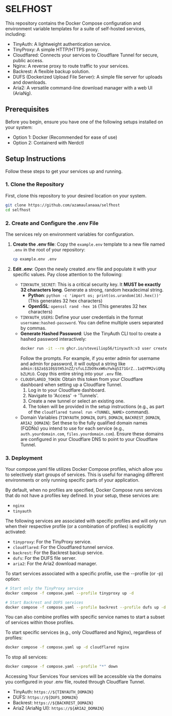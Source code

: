 # SELFHOST

This repository contains the Docker Compose configuration and environment variable templates for a suite of self-hosted services, including:

- TinyAuth: A lightweight authentication service.
- TinyProxy: A simple HTTP/HTTPS proxy.
- Cloudflared: Connects your services to Cloudflare Tunnel for secure, public access.
- Nginx: A reverse proxy to route traffic to your services.
- Backrest: A flexible backup solution.
- DUFS (Dockerized Upload File Server): A simple file server for uploads and downloads.
- Aria2: A versatile command-line download manager with a web UI (AriaNg).

## Prerequisites

Before you begin, ensure you have one of the following setups installed on your system:

- Option 1: Docker (Recommended for ease of use)
- Option 2: Containerd with Nerdctl

## Setup Instructions

Follow these steps to get your services up and running.

### 1. Clone the Repository

First, clone this repository to your desired location on your system.

```sh
git clone https://github.com/azamaulanaaa/selfhost
cd selfhost
```

### 2. Create and Configure the .env File

The services rely on environment variables for configuration.

1. **Create the .env file**: Copy the `example.env` template to a new file named `.env` in the root of your repository:

   ```sh
   cp example.env .env
   ```

2. **Edit .env**: Open the newly created .env file and populate it with your specific values. Pay close attention to the following:

    - `TINYAUTH_SECRET`: This is a critical security key. It **MUST be exactly 32 characters long**. Generate a strong, random hexadecimal string.
      - **Python**: `python -c 'import os; print(os.urandom(16).hex())'` (This generates 32 hex characters)
      - **OpenSSL**: `openssl rand -hex 16` (This generates 32 hex characters)
    - `TINYAUTH_USERS`: Define your user credentials in the format `username:hashed-password`. You can define multiple users separated by commas.
    - **Generate Hashed Password**: Use the TinyAuth CLI tool to create a hashed password interactively:
        ```sh
        docker run -it --rm ghcr.io/steveiliop56/tinyauth:v3 user create --interactive
        ```
        Follow the prompts. For example, if you enter admin for username and admin for password, it will output a string like `admin:$$2a$$10$$tH5JnZZ/sfuLIZbO9xxW6uYwkqSI71GrZ..1aQYPM2viQRgbZLMiO`. Copy this entire string into your `.env` file.
    - `CLOUDFLARED_TOKEN`: Obtain this token from your Cloudflare dashboard when setting up a Cloudflare Tunnel.
        1. Log in to your Cloudflare dashboard.
        2. Navigate to 'Access' -> 'Tunnels'.
        3. Create a new tunnel or select an existing one.
        4. The token will be provided in the setup instructions (e.g., as part of the `cloudflared tunnel run <TUNNEL_NAME>` command).
    - Domain Variables (`TINYAUTH_DOMAIN`, `DUFS_DOMAIN`, `BACKREST_DOMAIN`, `ARIA2_DOMAIN`): Set these to the fully qualified domain names (FQDNs) you intend to use for each service (e.g., `auth.yourdomain.com`, `files.yourdomain.com`). Ensure these domains are configured in your Cloudflare DNS to point to your Cloudflare Tunnel.

### 3. Deployment

Your compose.yaml file utilizes Docker Compose profiles, which allow you to selectively start groups of services. This is useful for managing different environments or only running specific parts of your application.

By default, when no profiles are specified, Docker Compose runs services that do not have a profiles key defined. In your setup, these services are:

- `nginx`
- `tinyauth`

The following services are associated with specific profiles and will only run when their respective profile (or a combination of profiles) is explicitly activated:

- `tinyproxy`: For the TinyProxy service.
- `cloudflared`: For the Cloudflared tunnel service.
- `backrest`: For the Backrest backup service.
- `dufs`: For the DUFS file server.
- `aria2`: For the Aria2 download manager.

To start services associated with a specific profile, use the --profile (or -p) option:

```sh
# Start only the TinyProxy service
docker compose -f compose.yaml --profile tinyproxy up -d
```

```sh
# Start Backrest and DUFS services
docker compose -f compose.yaml --profile backrest --profile dufs up -d
```

You can also combine profiles with specific service names to start a subset of services within those profiles.

To start specific services (e.g., only Cloudflared and Nginx), regardless of profiles:

```sh
docker compose -f compose.yaml up -d cloudflared nginx
```

To stop all services:

```sh
docker compose -f compose.yaml --profile "*" down
```

Accessing Your Services
Your services will be accessible via the domains you configured in your .env file, routed through Cloudflare Tunnel.

- TinyAuth: `https://${TINYAUTH_DOMAIN}`
- DUFS: `https://${DUFS_DOMAIN}`
- Backrest: `https://${BACKREST_DOMAIN}`
- Aria2 (AriaNg UI): `https://${ARIA2_DOMAIN}`
